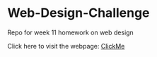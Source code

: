 # Web-Design-Challenge
Repo for week 11 homework on web design

Click here to visit the webpage: <a href="https://4reference.github.io/index"> ClickMe </a>
